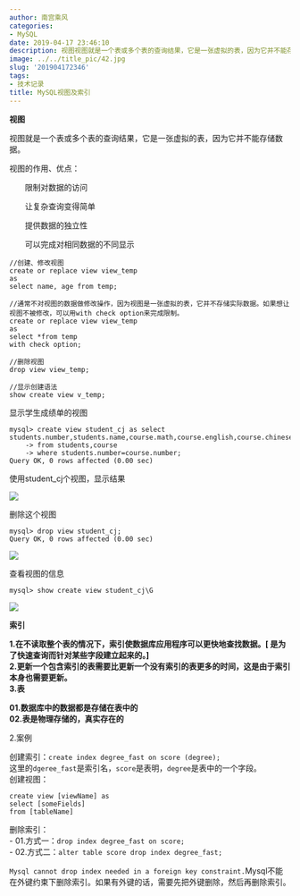 ```yaml
---
author: 南宫乘风
categories:
- MySQL
date: 2019-04-17 23:46:10
description: 视图视图就是一个表或多个表的查询结果，它是一张虚拟的表，因为它并不能存储数据。视图的作用、优点：限制对数据的访问让复杂查询变得简单提供数据的独立性可以完成对相同数据的不同显示创建、修改视图通常不对视图。。。。。。。
image: ../../title_pic/42.jpg
slug: '201904172346'
tags:
- 技术记录
title: MySQL视图及索引
---
```


<!--more-->

**视图**

视图就是一个表或多个表的查询结果，它是一张虚拟的表，因为它并不能存储数据。

视图的作用、优点：

　　限制对数据的访问

　　让复杂查询变得简单

　　提供数据的独立性

　　可以完成对相同数据的不同显示

```
//创建、修改视图
create or replace view view_temp
as
select name, age from temp;

//通常不对视图的数据做修改操作，因为视图是一张虚拟的表，它并不存储实际数据。如果想让视图不被修改，可以用with check option来完成限制。
create or replace view view_temp
as 
select *from temp
with check option;

//删除视图
drop view view_temp;

//显示创建语法
show create view v_temp;
```

显示学生成绩单的视图

```
mysql> create view student_cj as select students.number,students.name,course.math,course.english,course.chinese
    -> from students,course
    -> where students.number=course.number;
Query OK, 0 rows affected (0.00 sec)
```

使用student\_cj个视图，显示结果

![](../../image/20190417212343364.png)

删除这个视图

```
mysql> drop view student_cj;
Query OK, 0 rows affected (0.00 sec)
```

![](../../image/20190417212641238.png)

查看视图的信息

```
mysql> show create view student_cj\G
```

![](../../image/20190417212918556.png)

**索引**

**1.在不读取整个表的情况下，索引使数据库应用程序可以更快地查找数据。\[ 是为了快速查询而针对某些字段建立起来的。\]  
2.更新一个包含索引的表需要比更新一个没有索引的表更多的时间，这是由于索引本身也需要更新。  
3.表**

**01.数据库中的数据都是存储在表中的  
02.表是物理存储的，真实存在的**

2.案例

创建索引：`create index degree_fast on score (degree);`   
这里的`dgeree_fast`是索引名，`score`是表明，`degree`是表中的一个字段。   
创建视图：

```
create view [viewName] as 
select [someFields]
from [tableName]
```

删除索引：   
\- 01.方式一：`drop index degree_fast on score;`   
\- 02.方式二：`alter table score drop index degree_fast;`

`Mysql cannot drop index needed in a foreign key constraint.`Mysql不能在外键约束下删除索引。如果有外键的话，需要先把外键删除，然后再删除索引。